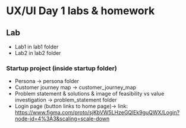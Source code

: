 
# UX/UI Day 1 labs & homework
## Lab
* Lab1 in lab1 folder
* Lab2 in lab2 folder


### Startup project (inside startup folder)
* Persona -> persona folder
* Customer journey map -> customer_journey_map
* Problem statement & solutions & image of feasibility vs value investigation -> problem_statement folder
* Login page (button links to home page)-> link: https://www.figma.com/proto/sjKbVW5LHzeGQlEk9guQWX/Login?node-id=4%3A3&scaling=scale-down
